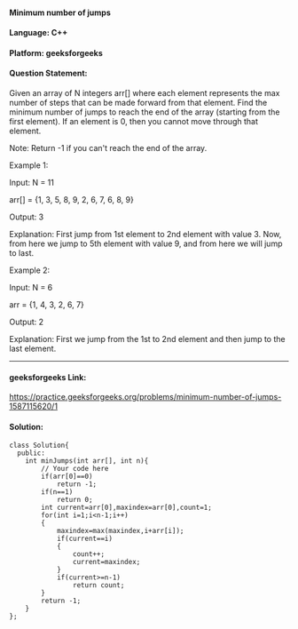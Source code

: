 #### Minimum number of jumps
#### Language: C++ 
#### Platform: geeksforgeeks
#### Question Statement:
Given an array of N integers arr[] where each element represents the max number of steps that can be made forward from that element. Find the minimum number of jumps to reach the end of the array (starting from the first element). If an element is 0, then you cannot move through that element.

Note: Return -1 if you can't reach the end of the array.

Example 1:

Input:
N = 11 

arr[] = {1, 3, 5, 8, 9, 2, 6, 7, 6, 8, 9} 

Output: 3 

Explanation: 
First jump from 1st element to 2nd 
element with value 3. Now, from here 
we jump to 5th element with value 9, 
and from here we will jump to last. 

Example 2:

Input:
N = 6

arr = {1, 4, 3, 2, 6, 7}

Output: 2 

Explanation: 
First we jump from the 1st to 2nd element 
and then jump to the last element.

<hr />

#### geeksforgeeks Link:
https://practice.geeksforgeeks.org/problems/minimum-number-of-jumps-1587115620/1


#### Solution:
```
class Solution{
  public:
    int minJumps(int arr[], int n){
        // Your code here
        if(arr[0]==0)
            return -1;
        if(n==1)
            return 0;
        int current=arr[0],maxindex=arr[0],count=1;
        for(int i=1;i<n-1;i++)
        {
            maxindex=max(maxindex,i+arr[i]);
            if(current==i)
            {
                count++;
                current=maxindex;
            }
            if(current>=n-1)
                return count;
        }
        return -1;
    }
};
```
